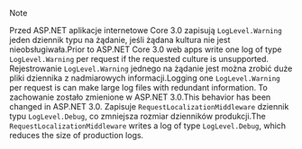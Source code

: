 > [!NOTE]
> <span data-ttu-id="186a8-101">Przed ASP.NET aplikacje internetowe Core 3.0 zapisują `LogLevel.Warning` jeden dziennik typu na żądanie, jeśli żądana kultura nie jest nieobsługiwała.</span><span class="sxs-lookup"><span data-stu-id="186a8-101">Prior to ASP.NET Core 3.0 web apps write one log of type `LogLevel.Warning` per request if the requested culture is unsupported.</span></span> <span data-ttu-id="186a8-102">Rejestrowanie `LogLevel.Warning` jednego na żądanie jest można zrobić duże pliki dziennika z nadmiarowych informacji.</span><span class="sxs-lookup"><span data-stu-id="186a8-102">Logging one `LogLevel.Warning` per request is can make large log files with redundant information.</span></span> <span data-ttu-id="186a8-103">To zachowanie zostało zmienione w ASP.NET 3.0.</span><span class="sxs-lookup"><span data-stu-id="186a8-103">This behavior has been changed in ASP.NET 3.0.</span></span> <span data-ttu-id="186a8-104">Zapisuje `RequestLocalizationMiddleware` dziennik typu `LogLevel.Debug`, co zmniejsza rozmiar dzienników produkcji.</span><span class="sxs-lookup"><span data-stu-id="186a8-104">The `RequestLocalizationMiddleware` writes a log of type `LogLevel.Debug`, which reduces the size of production logs.</span></span>